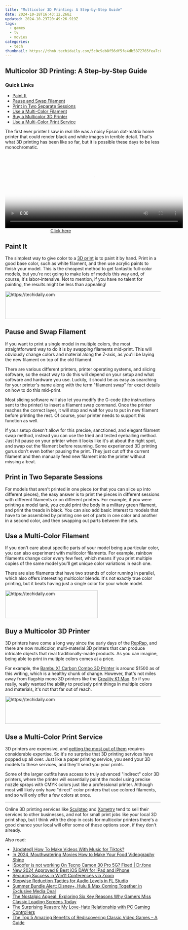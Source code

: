 ```yaml
---
title: "Multicolor 3D Printing: A Step-by-Step Guide"
date: 2024-10-18T16:43:12.268Z
updated: 2024-10-23T20:49:26.919Z
tags:
  - games
  - tv
  - movies
categories:
  - tech
thumbnail: https://thmb.techidaily.com/5c0c9eb8f56df5fe4db5872765fea7c0cdfb1d4cf1ab34421179afeae4f509e7.png
---
```


## Multicolor 3D Printing: A Step-by-Step Guide

### Quick Links

* [Paint It](https://facebook-video-recording.techidaily.com/updated-capturing-the-essence-of-facetime-on-facebook-for-2024/)
* [Pause and Swap Filament](https://fox-blue.techidaily.com/2024-approved-full-guide-to-download-windows-movie-maker-60/)
* [Print in Two Separate Sessions](https://screen-video-capture.techidaily.com/updated-2024-approved-capturafx-firefox-add-ons/)
* [Use a Multi-Color Filament](https://fix-guide.techidaily.com/how-to-revive-your-bricked-vivo-y27-5g-in-minutes-drfone-by-drfone-fix-android-problems-fix-android-problems/)
* [Buy a Multicolor 3D Printer](https://ai-video-apps.techidaily.com/updated-top-rated-3d-video-production-tools-free-paid-and-in-between/)
* [Use a Multi-Color Print Service](https://fox-info.techidaily.com/updated-in-pursuit-of-clarity-with-benq-sw320s-4k-screen/)

 The first ever printer I saw in real life was a noisy Epson dot-matrix home printer that could render black and white images in terrible detail. That's what 3D printing has been like so far, but it is possible these days to be less monochromatic.

<!-- affiliate ads begin -->
<span id="1983472">
					<video width="576" height="240" style="cursor:pointer"
           poster="//a.impactradius-go.com/display-clicktoplayimage/1983472.png"
           onclick="if(!this.playClicked){this.play();this.setAttribute('controls',true);this.playClicked=true;}">
	   <source src="//a.impactradius-go.com/display-ad/22993-1983472">
	   <img src="//a.impactradius-go.com/display-clicktoplayimage/1983472.png" style="border: none; height: 100%; width: 100%; object-fit: contain">
	</video>
	<div style="width:360px;text-align:center"><a href="javascript:window.open(decodeURIComponent('https%3A%2F%2Fhomestyler.sjv.io%2Fc%2F5597632%2F1983472%2F22993'), '_blank');void(0);">Click here</a></div>
</span>
<img height="0" width="0" src="https://imp.pxf.io/i/5597632/1983472/22993" style="position:absolute;visibility:hidden;" border="0" />
<!-- affiliate ads end -->

##  Paint It

 The simplest way to give color to a [3D print](https://fix-guide.techidaily.com/play-store-not-working-on-honor-x50-gt-8-solutions-inside-drfone-by-drfone-fix-android-problems-fix-android-problems/) is to paint it by hand. Print in a good base color, such as white filament, and then use acrylic paints to finish your model. This is the cheapest method to get fantastic full-color models, but you're not going to make lots of models this way and, of course, it's labor-intensive. Not to mention, if you have no talent for painting, the results might be less than appealing!

<!-- affiliate ads begin -->
<a href="https://appsumo.8odi.net/c/5597632/2043603/7443" target="_top" id="2043603">
  <img src="//a.impactradius-go.com/display-ad/7443-2043603" border="0" alt="https://techidaily.com" width="728" height="90"/>
</a>
<img height="0" width="0" src="https://appsumo.8odi.net/i/5597632/2043603/7443" style="position:absolute;visibility:hidden;" border="0" />
<!-- affiliate ads end -->

##  Pause and Swap Filament

 If you want to print a single model in multiple colors, the most straightforward way to do it is by swapping filaments mid-print. This will obviously change colors and material along the Z-axis, as you'll be laying the new filament on top of the old filament.

 There are various different printers, printer operating systems, and slicing software, so the exact way to do this will depend on your setup and what software and hardware you use. Luckily, it should be as easy as searching for your printer's name along with the term "filament swap" for exact details on how to do this mid-print.

 Most slicing software will also let you modify the G-code (the instructions sent to the printer) to insert a filament swap command. Once the printer reaches the correct layer, it will stop and wait for you to put in new filament before printing the rest. Of course, your printer needs to support this function as well.

 If your setup doesn't allow for this precise, sanctioned, and elegant filament swap method, instead you can use the tried and tested eyeballing method. Just hit pause on your printer when it looks like it's at about the right spot, and swap out the filament before resuming. Some experienced 3D printing gurus don't even bother pausing the print. They just cut off the current filament and then manually feed new filament into the printer without missing a beat.

##  Print in Two Separate Sessions

 For models that aren't printed in one piece (or that you can slice up into different pieces), the easy answer is to print the pieces in different sessions with different filaments or on different printers. For example, if you were printing a model tank, you could print the body in a military green filament, and print the treads in black. You can also add basic interest to models that have to be assembled by printing one set of parts in one color and another in a second color, and then swapping out parts between the sets.

##  Use a Multi-Color Filament

 If you don't care about specific parts of your model being a particular color, you can also experiment with multicolor filaments. For example, rainbow filaments change color every few feet, which means if you print multiple copies of the same model you'll get unique color variations in each one.

 There are also filaments that have two strands of color running in parallel, which also offers interesting multicolor blends. It's not exactly true color printing, but it beats having just a single color for your whole model.

<!-- affiliate ads begin -->
<a href="https://aidotcom.pxf.io/c/5597632/2129042/19576" target="_top" id="2129042">
  <img src="//a.impactradius-go.com/display-ad/19576-2129042" border="0" alt="https://techidaily.com" width="300" height="90"/>
</a>
<img height="0" width="0" src="https://aidotcom.pxf.io/i/5597632/2129042/19576" style="position:absolute;visibility:hidden;" border="0" />
<!-- affiliate ads end -->

##  Buy a Multicolor 3D Printer

 3D printers have come a long way since the early days of the [RepRap](https://all3dp.com/history-of-the-reprap-project/), and there are now multicolor, multi-material 3D printers that can produce intricate objects that rival traditionally-made products. As you can imagine, being able to print in multiple colors comes at a price.

 For example, the [Bambu X1 Carbon Combo 3D Printer](https://us.store.bambulab.com/products/x1-carbon-combo) is around $1500 as of this writing, which is a healthy chunk of change. However, that's not miles away from flagship mono 3D printers like the [Creality K1 Max](https://www.amazon.com/Creality-K1-Max-High-Speed-11-8x11-8x11-8in/dp/B0C5RFGNDH/?tag=hotoge-20&ascsubtag=UUhtgUeUpU2002149&asc%5Frefurl=https%3A%2F%2Fwww.howtogeek.com%2Fhow-to-3d-print-in-multiple-colors%2F&asc%5Fcampaign=Evergreen). So if you really, really wanted the ability to precisely print things in multiple colors and materials, it's not that far out of reach.

<!-- affiliate ads begin -->
<a href="https://appsumo.8odi.net/c/5597632/2151871/7443" target="_top" id="2151871">
  <img src="//a.impactradius-go.com/display-ad/7443-2151871" border="0" alt="https://techidaily.com" width="600" height="90"/>
</a>
<img height="0" width="0" src="https://appsumo.8odi.net/i/5597632/2151871/7443" style="position:absolute;visibility:hidden;" border="0" />
<!-- affiliate ads end -->

##  Use a Multi-Color Print Service

 3D printers are expensive, and [getting the most out of them](https://extra-lessons.techidaily.com/expertly-selected-best-5-free-online-convertors/) requires considerable expertise. So it's no surprise that 3D printing services have popped up all over. Just like a paper printing service, you send your 3D models to these services, and they'll send you your prints.

 Some of the larger outfits have access to truly advanced "indirect" color 3D printers, where the printer will essentially paint the model using precise nozzle sprays with CMYK colors just like a professional printer. Although most will likely only have "direct" color printers that use colored filaments, and so will only offer a few colors at once.

---

 Online 3D printing services like [Sculpteo](https://www.sculpteo.com/en/) and [Xometry](https://www.xometry.com/) tend to sell their services to other businesses, and not for small print jobs like your local 3D print shop, but I think with the drop in costs for multicolor printers there's a good chance your local will offer some of these options soon, if they don't already.

<ins class="adsbygoogle"
     style="display:block"
     data-ad-format="autorelaxed"
     data-ad-client="ca-pub-7571918770474297"
     data-ad-slot="1223367746"></ins>

<ins class="adsbygoogle"
     style="display:block"
     data-ad-client="ca-pub-7571918770474297"
     data-ad-slot="8358498916"
     data-ad-format="auto"
     data-full-width-responsive="true"></ins>

<span class="atpl-alsoreadstyle">Also read:</span>
<div><ul>
<li><a href="https://tiktok-video-recordings.techidaily.com/updated-how-to-make-videos-with-music-for-tiktok/"><u>[Updated] How To Make Videos With Music for Tiktok?</u></a></li>
<li><a href="https://extra-skills.techidaily.com/in-2024-mouthwatering-movies-how-to-make-your-food-videography-shine/"><u>In 2024, Mouthwatering Movies How to Make Your Food Videography Shine</u></a></li>
<li><a href="https://fake-location.techidaily.com/ispoofer-is-not-working-on-tecno-camon-30-pro-5g-fixed-drfone-by-drfone-virtual-android/"><u>iSpoofer is not working On Tecno Camon 30 Pro 5G? Fixed | Dr.fone</u></a></li>
<li><a href="https://audio-editing.techidaily.com/new-2024-approved-8-best-ios-daw-for-ipad-and-iphone/"><u>New 2024 Approved 8 Best iOS DAW for iPad and iPhone</u></a></li>
<li><a href="https://extra-lessons.techidaily.com/securing-success-in-win11-conferences-via-zoom/"><u>Securing Success in Win11 Conferences via Zoom</u></a></li>
<li><a href="https://extra-tips.techidaily.com/stepwise-reduction-tactics-for-audio-levels-in-fl-studio/"><u>Stepwise Reduction Tactics for Audio Levels in FL Studio</u></a></li>
<li><a href="https://buynow-help.techidaily.com/summer-bundle-alert-disneyplus-hulu-and-max-coming-together-in-exclusive-media-deal/"><u>Summer Bundle Alert: Disney+, Hulu & Max Coming Together in Exclusive Media Deal</u></a></li>
<li><a href="https://buynow-help.techidaily.com/the-nostalgic-appeal-exploring-six-key-reasons-why-gamers-miss-classic-loading-screens-today/"><u>The Nostalgic Appeal: Exploring Six Key Reasons Why Gamers Miss Classic Loading Screens Today</u></a></li>
<li><a href="https://buynow-help.techidaily.com/the-surprising-reason-my-love-hate-relationship-with-pc-gaming-controllers/"><u>The Surprising Reason: My Love-Hate Relationship with PC Gaming Controllers</u></a></li>
<li><a href="https://buynow-help.techidaily.com/the-top-5-amazing-benefits-of-rediscovering-classic-video-games-a-guide/"><u>The Top 5 Amazing Benefits of Rediscovering Classic Video Games – A Guide</u></a></li>
</ul></div>

